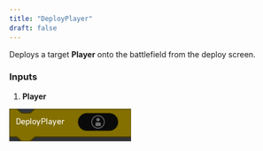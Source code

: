 ```yaml
---
title: "DeployPlayer"
draft: false
---
```

Deploys a target **Player** onto the battlefield from the deploy screen.
### Inputs
1. **Player**

![DeployPlayer](https://raw.githubusercontent.com/battlefield-portal-community/Image-CDN/main/portal_blocks/DeployPlayer.png)